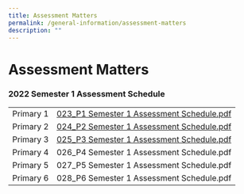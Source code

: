 ```yaml
---
title: Assessment Matters
permalink: /general-information/assessment-matters
description: ""
---
```

# **Assessment Matters**

### 2022 Semester 1 Assessment Schedule

[](/files/023_P1%20Semester%201%20Assessment%20Schedule.pdf)
[](/files/024_P2%20Semester%201%20Assessment%20Schedule.pdf)
[](/files/025_P3%20Semester%201%20Assessment%20Schedule.pdf)
[](/files/026_P4%20Semester%201%20Assessment%20Schedule.pdf)
[](/files/027_P5%20Semester%201%20Assessment%20Schedule.pdf)
[](/files/028_P6%20Semester%201%20Assessment%20Schedule.pdf)


|  	|  	|
|---	|---	|
| Primary 1 	|  [023_P1 Semester 1 Assessment Schedule.pdf](/files/023_P1%20Semester%201%20Assessment%20Schedule.pdf) 	|
| Primary 2 	|  [024_P2 Semester 1 Assessment Schedule.pdf](/files/024_P2%20Semester%201%20Assessment%20Schedule.pdf) 	|
| Primary 3 	|  [025_P3 Semester 1 Assessment Schedule.pdf]((/files/025_P3%20Semester%201%20Assessment%20Schedule.pdf)) 	|
| Primary 4 	|  026_P4 Semester 1 Assessment Schedule.pdf 	|
| Primary 5 	|  027_P5 Semester 1 Assessment Schedule.pdf 	|
| Primary 6 	|  028_P6 Semester 1 Assessment Schedule.pdf 	|